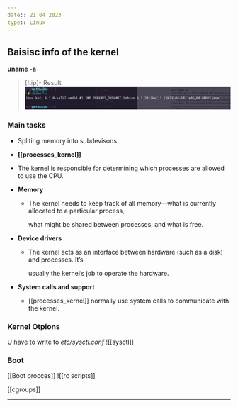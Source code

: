 ```yaml
---
date:: 21 04 2023
type:: Linux
---
```

## Baisisc info of the kernel 
**uname -a**
>[!tip]- Result 
>![KernnelVersion_visual.png](/static/KernnelVersion_visual.png)

### Main tasks
-   Spliting memory into subdevisons
-   **[[processes_kernel]]**

-   The kernel is responsible for determining which processes are allowed to use the CPU.

-   **Memory**
	-   The kernel needs to keep track of all memory—what is currently allocated to a particular process,
	    
	    what might be shared between processes, and what is free.  
	    

-   **Device drivers**
	-   The kernel acts as an interface between hardware (such as a disk) and processes. It’s
	    
	    usually the kernel’s job to operate the hardware.  
	    

-   **System calls and support**
	-   [[processes_kernel]] normally use system calls to communicate with the kernel.

### Kernel Otpions
U have to write to *etc/sysctl.conf*
![[sysctl]]




### Boot 
[[Boot procces]]
![[rc scripts]]


[[cgroups]]




--- 

